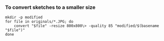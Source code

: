 ### To convert sketches to a smaller size

```
mkdir -p modified
for file in originals/*.JPG; do
    convert "$file" -resize 800x800\> -quality 85 "modified/$(basename "$file")"
done
```